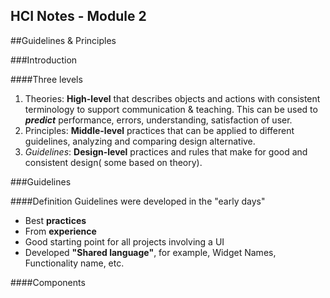 HCI Notes - Module 2
---
<!-- Copyright Ciel 2013 -->
##Guidelines & Principles

###Introduction

####Three levels
1. Theories: **High-level** that describes objects and actions with consistent terminology to support communication & teaching. This can be used to ***predict*** performance, errors, understanding, satisfaction of user.
2. Principles: **Middle-level** practices that can be applied to different guidelines, analyzing and comparing design alternative.
3. *Guidelines*: **Design-level** practices and rules that make for good and consistent design( some based on theory).

###Guidelines

####Definition
Guidelines were developed in the "early days"
* Best **practices**
* From **experience**
* Good starting point for all projects involving a UI
* Developed **"Shared language"**, for example, Widget Names, Functionality name, etc.

####Components
